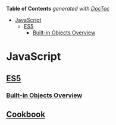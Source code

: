 <!-- START doctoc generated TOC please keep comment here to allow auto update -->
<!-- DON'T EDIT THIS SECTION, INSTEAD RE-RUN doctoc TO UPDATE -->
**Table of Contents**  *generated with [DocToc](https://github.com/thlorenz/doctoc)*

- [JavaScript](#javascript)
  - [ES5](#es5)
    - [Built-in Objects Overview](#built-in-objects-overview)

<!-- END doctoc generated TOC please keep comment here to allow auto update -->

# JavaScript

## [ES5](./ES5.md)
### [Built-in Objects Overview](./ObjectsOverview.md)
## [Cookbook](./Cookbook.md)



